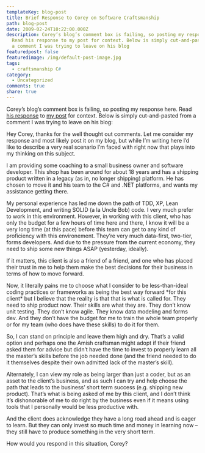 ```yaml
---
templateKey: blog-post
title: Brief Response to Corey on Software Craftsmanship
path: blog-post
date: 2009-02-24T10:22:00.000Z
description: Corey’s blog’s comment box is failing, so posting my response here.
  Read his response to my post for context. Below is simply cut-and-pasted from
  a comment I was trying to leave on his blog
featuredpost: false
featuredimage: /img/default-post-image.jpg
tags:
  - craftsmanship C#
category:
  - Uncategorized
comments: true
share: true
---
```

Corey’s blog’s comment box is failing, so posting my response here. Read [his response](http://programmingtour.blogspot.com/2009/02/re-software-craftsmanship-dogma-and.html) to [my post](http://stevesmithblog.com/blog/craftsmanship-quality-dogma-and-pragmatism) for context. Below is simply cut-and-pasted from a comment I was trying to leave on his blog:

Hey Corey, thanks for the well thought out comments. Let me consider my response and most likely post it on my blog, but while I’m writing here I’d like to describe a very real scenario I’m faced with right now that plays into my thinking on this subject.

I am providing some coaching to a small business owner and software developer. This shop has been around for about 18 years and has a shipping product written in a legacy (as in, no longer shipping) platform. He has chosen to move it and his team to the C# and .NET platforms, and wants my assistance getting there.

My personal experience has led me down the path of TDD, XP, Lean Development, and writing SOLID (a la Uncle Bob) code. I very much prefer to work in this environment. However, in working with this client, who has only the budget for a few hours of time here and there, I know it will be a very long time (at this pace) before this team can get to any kind of proficiency with this environement. They’re very much data-first, two-tier, forms developers. And due to the pressure from the current economy, they need to ship some new things ASAP (yesterday, ideally).

If it matters, this client is also a friend of a friend, and one who has placed their trust in me to help them make the best decisions for their business in terms of how to move forward.

Now, it literally pains me to choose what I consider to be less-than-ideal coding practices or frameworks as being the best way forward \*for this client\* but I believe that the reality is that that is what is called for. They need to ship product now. Their skills are what they are. They don’t know unit testing. They don’t know agile. They know data modeling and forms dev. And they don’t have the budget for me to train the whole team properly or for my team (who does have these skills) to do it for them.

So, I can stand on principle and leave them high and dry. That’s a valid option and perhaps one the Amish craftsman might adopt if their friend asked them for advice but didn’t have the time to invest to properly learn all the master’s skills before the job needed done (and the friend needed to do it themselves despite their own admitted lack of the master’s skill).

Alternately, I can view my role as being larger than just a coder, but as an asset to the client’s business, and as such I can try and help choose the path that leads to the business’ short term success (e.g. shipping new product). That’s what is being asked of me by this client, and I don’t think it’s dishonorable of me to do right by the business even if it means using tools that I personally would be less productive with.

And the client does acknowledge they have a long road ahead and is eager to learn. But they can only invest so much time and money in learning now – they still have to produce something in the very short term.

How would you respond in this situation, Corey?